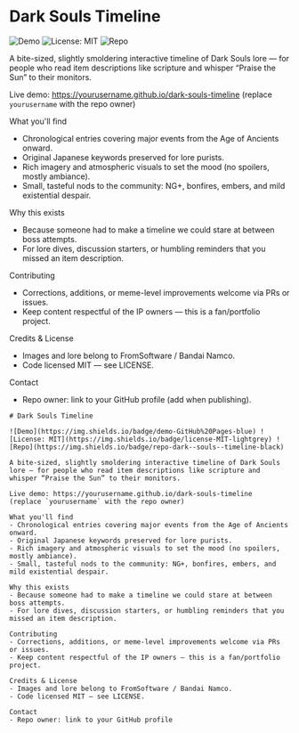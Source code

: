 # Dark Souls Timeline

![Demo](https://img.shields.io/badge/demo-GitHub%20Pages-blue) ![License: MIT](https://img.shields.io/badge/license-MIT-lightgrey) ![Repo](https://img.shields.io/badge/repo-dark--souls--timeline-black)

A bite-sized, slightly smoldering interactive timeline of Dark Souls lore — for people who read item descriptions like scripture and whisper “Praise the Sun” to their monitors.

Live demo: https://yourusername.github.io/dark-souls-timeline  (replace `yourusername` with the repo owner)

What you'll find
- Chronological entries covering major events from the Age of Ancients onward.
- Original Japanese keywords preserved for lore purists.
- Rich imagery and atmospheric visuals to set the mood (no spoilers, mostly ambiance).
- Small, tasteful nods to the community: NG+, bonfires, embers, and mild existential despair.

Why this exists
- Because someone had to make a timeline we could stare at between boss attempts.
- For lore dives, discussion starters, or humbling reminders that you missed an item description.

Contributing
- Corrections, additions, or meme-level improvements welcome via PRs or issues.
- Keep content respectful of the IP owners — this is a fan/portfolio project.

Credits & License
- Images and lore belong to FromSoftware / Bandai Namco.
- Code licensed MIT — see LICENSE.

Contact
- Repo owner: link to your GitHub profile (add when publishing).
```// filepath: c:\Users\Felipe\Documents\Portfolio\dark-souls-timeline\README.md
# Dark Souls Timeline

![Demo](https://img.shields.io/badge/demo-GitHub%20Pages-blue) ![License: MIT](https://img.shields.io/badge/license-MIT-lightgrey) ![Repo](https://img.shields.io/badge/repo-dark--souls--timeline-black)

A bite-sized, slightly smoldering interactive timeline of Dark Souls lore — for people who read item descriptions like scripture and whisper “Praise the Sun” to their monitors.

Live demo: https://yourusername.github.io/dark-souls-timeline  (replace `yourusername` with the repo owner)

What you'll find
- Chronological entries covering major events from the Age of Ancients onward.
- Original Japanese keywords preserved for lore purists.
- Rich imagery and atmospheric visuals to set the mood (no spoilers, mostly ambiance).
- Small, tasteful nods to the community: NG+, bonfires, embers, and mild existential despair.

Why this exists
- Because someone had to make a timeline we could stare at between boss attempts.
- For lore dives, discussion starters, or humbling reminders that you missed an item description.

Contributing
- Corrections, additions, or meme-level improvements welcome via PRs or issues.
- Keep content respectful of the IP owners — this is a fan/portfolio project.

Credits & License
- Images and lore belong to FromSoftware / Bandai Namco.
- Code licensed MIT — see LICENSE.

Contact
- Repo owner: link to your GitHub profile